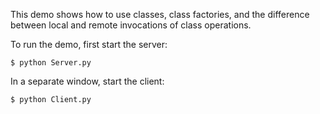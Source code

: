 This demo shows how to use classes, class factories, and the
difference between local and remote invocations of class operations.

To run the demo, first start the server:
```
$ python Server.py
```
In a separate window, start the client:
```
$ python Client.py
```